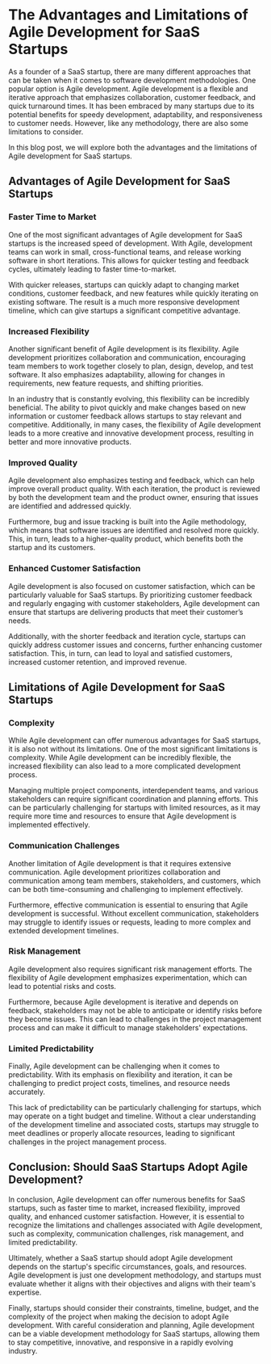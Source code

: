 # The Advantages and Limitations of Agile Development for SaaS Startups

As a founder of a SaaS startup, there are many different approaches that can be taken when it comes to software development methodologies. One popular option is Agile development. Agile development is a flexible and iterative approach that emphasizes collaboration, customer feedback, and quick turnaround times. It has been embraced by many startups due to its potential benefits for speedy development, adaptability, and responsiveness to customer needs. However, like any methodology, there are also some limitations to consider. 

In this blog post, we will explore both the advantages and the limitations of Agile development for SaaS startups. 

## Advantages of Agile Development for SaaS Startups

### Faster Time to Market

One of the most significant advantages of Agile development for SaaS startups is the increased speed of development. With Agile, development teams can work in small, cross-functional teams, and release working software in short iterations. This allows for quicker testing and feedback cycles, ultimately leading to faster time-to-market. 

With quicker releases, startups can quickly adapt to changing market conditions, customer feedback, and new features while quickly iterating on existing software. The result is a much more responsive development timeline, which can give startups a significant competitive advantage. 

### Increased Flexibility

Another significant benefit of Agile development is its flexibility. Agile development prioritizes collaboration and communication, encouraging team members to work together closely to plan, design, develop, and test software. It also emphasizes adaptability, allowing for changes in requirements, new feature requests, and shifting priorities. 

In an industry that is constantly evolving, this flexibility can be incredibly beneficial. The ability to pivot quickly and make changes based on new information or customer feedback allows startups to stay relevant and competitive. Additionally, in many cases, the flexibility of Agile development leads to a more creative and innovative development process, resulting in better and more innovative products.

### Improved Quality

Agile development also emphasizes testing and feedback, which can help improve overall product quality. With each iteration, the product is reviewed by both the development team and the product owner, ensuring that issues are identified and addressed quickly. 

Furthermore, bug and issue tracking is built into the Agile methodology, which means that software issues are identified and resolved more quickly. This, in turn, leads to a higher-quality product, which benefits both the startup and its customers. 

### Enhanced Customer Satisfaction

Agile development is also focused on customer satisfaction, which can be particularly valuable for SaaS startups. By prioritizing customer feedback and regularly engaging with customer stakeholders, Agile development can ensure that startups are delivering products that meet their customer’s needs. 

Additionally, with the shorter feedback and iteration cycle, startups can quickly address customer issues and concerns, further enhancing customer satisfaction. This, in turn, can lead to loyal and satisfied customers, increased customer retention, and improved revenue. 

## Limitations of Agile Development for SaaS Startups

### Complexity

While Agile development can offer numerous advantages for SaaS startups, it is also not without its limitations. One of the most significant limitations is complexity. While Agile development can be incredibly flexible, the increased flexibility can also lead to a more complicated development process. 

Managing multiple project components, interdependent teams, and various stakeholders can require significant coordination and planning efforts. This can be particularly challenging for startups with limited resources, as it may require more time and resources to ensure that Agile development is implemented effectively. 

### Communication Challenges

Another limitation of Agile development is that it requires extensive communication. Agile development prioritizes collaboration and communication among team members, stakeholders, and customers, which can be both time-consuming and challenging to implement effectively. 

Furthermore, effective communication is essential to ensuring that Agile development is successful. Without excellent communication, stakeholders may struggle to identify issues or requests, leading to more complex and extended development timelines. 

### Risk Management

Agile development also requires significant risk management efforts. The flexibility of Agile development emphasizes experimentation, which can lead to potential risks and costs. 

Furthermore, because Agile development is iterative and depends on feedback, stakeholders may not be able to anticipate or identify risks before they become issues. This can lead to challenges in the project management process and can make it difficult to manage stakeholders' expectations. 

### Limited Predictability

Finally, Agile development can be challenging when it comes to predictability. With its emphasis on flexibility and iteration, it can be challenging to predict project costs, timelines, and resource needs accurately. 

This lack of predictability can be particularly challenging for startups, which may operate on a tight budget and timeline. Without a clear understanding of the development timeline and associated costs, startups may struggle to meet deadlines or properly allocate resources, leading to significant challenges in the project management process. 

## Conclusion: Should SaaS Startups Adopt Agile Development?

In conclusion, Agile development can offer numerous benefits for SaaS startups, such as faster time to market, increased flexibility, improved quality, and enhanced customer satisfaction. However, it is essential to recognize the limitations and challenges associated with Agile development, such as complexity, communication challenges, risk management, and limited predictability. 

Ultimately, whether a SaaS startup should adopt Agile development depends on the startup's specific circumstances, goals, and resources. Agile development is just one development methodology, and startups must evaluate whether it aligns with their objectives and aligns with their team's expertise. 

Finally, startups should consider their constraints, timeline, budget, and the complexity of the project when making the decision to adopt Agile development. With careful consideration and planning, Agile development can be a viable development methodology for SaaS startups, allowing them to stay competitive, innovative, and responsive in a rapidly evolving industry.